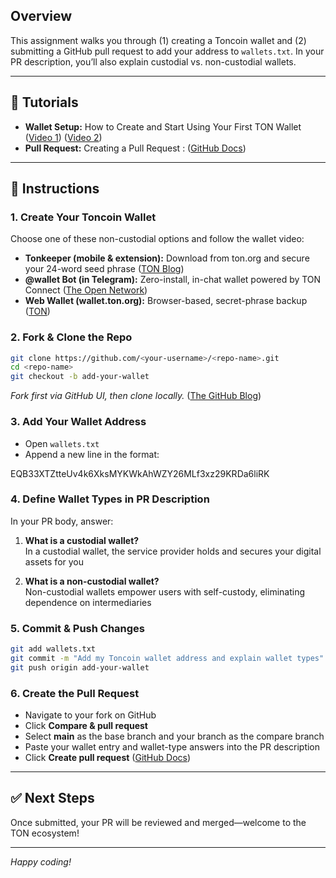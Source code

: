 ## Overview

This assignment walks you through (1) creating a Toncoin wallet and (2) submitting a GitHub pull request to add your address to `wallets.txt`. In your PR description, you’ll also explain custodial vs. non-custodial wallets.

---

## 🎥 Tutorials

- **Wallet Setup:** How to Create and Start Using Your First TON Wallet ([Video 1]( https://www.youtube.com/watch?v=JBQwce0wYIw  )) ([Video 2]( https://x.com/Shyaamal1108/status/1904006702250504445 )) 
- **Pull Request:** Creating a Pull Request : ([GitHub Docs](https://docs.github.com/articles/creating-a-pull-request ))

---

## 📝 Instructions

### 1. Create Your Toncoin Wallet

Choose one of these non-custodial options and follow the wallet video:

- **Tonkeeper (mobile & extension):** Download from ton.org and secure your 24-word seed phrase ([TON Blog](https://blog.ton.org/how-to-create-and-start-using-wallet "How to create and start using your first TON wallet?"))
- **@wallet Bot (in Telegram):** Zero-install, in-chat wallet powered by TON Connect ([The Open Network](https://docs.ton.org/v3/guidelines/ton-connect/wallet "Connect a wallet | The Open Network"))
- **Web Wallet (wallet.ton.org):** Browser-based, secret-phrase backup ([TON](https://ton.org/wallets "Get a wallet - TON"))

### 2. Fork & Clone the Repo

```bash
git clone https://github.com/<your-username>/<repo-name>.git
cd <repo-name>
git checkout -b add-your-wallet

```

_Fork first via GitHub UI, then clone locally._ ([The GitHub Blog](https://github.blog/developer-skills/github/beginners-guide-to-github-creating-a-pull-request/ "Beginner's guide to GitHub: Creating a pull request"))

### 3. Add Your Wallet Address

- Open `wallets.txt`
- Append a new line in the format:

EQB33XTZtteUv4k6XksMYKWkAhWZY26MLf3xz29KRDa6liRK


### 4. Define Wallet Types in PR Description

In your PR body, answer:

1.  **What is a custodial wallet?**  
In a custodial wallet, the service provider holds and secures your digital assets for you

2.  **What is a non-custodial wallet?**  
Non-custodial wallets empower users with self-custody, eliminating dependence on intermediaries


### 5. Commit & Push Changes

```bash
git add wallets.txt
git commit -m "Add my Toncoin wallet address and explain wallet types"
git push origin add-your-wallet

```

### 6. Create the Pull Request

- Navigate to your fork on GitHub
- Click **Compare & pull request**
- Select **main** as the base branch and your branch as the compare branch
- Paste your wallet entry and wallet-type answers into the PR description
- Click **Create pull request** ([GitHub Docs](https://docs.github.com/articles/creating-a-pull-request "Creating a pull request - GitHub Docs"))

---

## ✅ Next Steps

Once submitted, your PR will be reviewed and merged—welcome to the TON ecosystem!

---

_Happy coding!_
